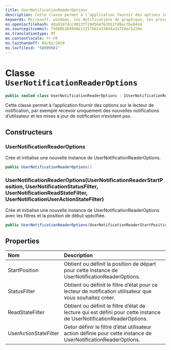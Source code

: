 ```yaml
---
title: UserNotificationReaderOptions
description: Cette classe permet à l’application fournir des options sur le lecteur de notification, par exemple recevoir uniquement des nouvelles notifications d’utilisateur et les mises à jour de notification n’existent pas.
keywords: Microsoft, windows, les Notifications de graphique, les procédures relatives à Windows
ms.openlocfilehash: dda9187dccd013f719d564f62b51fd9ac7be8444
ms.sourcegitcommit: 75680b384946e11257bb2a33044a3172dec5220e
ms.translationtype: MT
ms.contentlocale: fr-FR
ms.lasthandoff: 04/02/2019
ms.locfileid: "58909681"
---
```

# <a name="class-usernotificationreaderoptions"></a>Classe `UserNotificationReaderOptions`

```C#
public sealed class UserNotificationReaderOptions : IUserNotificationReaderOptions
```

Cette classe permet à l’application fournir des options sur le lecteur de notification, par exemple recevoir uniquement des nouvelles notifications d’utilisateur et les mises à jour de notification n’existent pas. 

## <a name="constructors"></a>Constructeurs

### <a name="usernotificationreaderoptions"></a>UserNotificationReaderOptions
Crée et initialise une nouvelle instance de UserNotificationReaderOptions.

```C#
public UserNotificationReaderOptions()
```

### <a name="usernotificationreaderoptionsusernotificationreaderstartposition-usernotificationstatusfilter-usernotificationreadstatefilter-usernotificationuseractionstatefilter"></a>UserNotificationReaderOptions(UserNotificationReaderStartPosition, UserNotificationStatusFilter, UserNotificationReadStateFilter, UserNotificationUserActionStateFilter)
Crée et initialise une nouvelle instance de UserNotificationReaderOptions avec les filtres et la position de début spécifiée. 

```C#
public UserNotificationReaderOptions(UserNotificationReaderStartPosition startPosition, UserNotificationStatusFilter statusFilter, UserNotificationReadStateFilter readStateFilter, UserNotificationUserActionStateFilter userActionStateFilter)
```

## <a name="properties"></a>Properties

|Nom | Description |
|:-- |:-- |
|StartPosition |Obtient ou définit la position de départ pour cette instance de UserNotificationReaderOptions.|
|   StatusFilter |Obtient ou définit le filtre d’état pour ce lecteur de notification utilisateur que vous souhaitez créer.| 
|   ReadStateFilter |Obtient ou définit le filtre d’état de lecture qui est défini pour cette instance de UserNotificationReaderOptions.| 
|   UserActionStateFilter|Getor définir le filtre d’état utilisateur action définie pour cette instance de UserNotificationReaderOptions.| 




